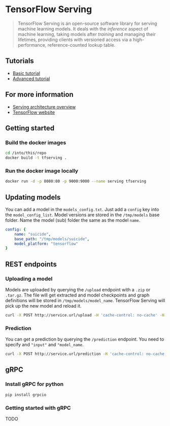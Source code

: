 # TensorFlow Serving

>TensorFlow Serving is an open-source software library for serving
machine learning models. It deals with the *inference* aspect of machine
learning, taking models after *training* and managing their lifetimes, providing
clients with versioned access via a high-performance, reference-counted lookup
table.

## Tutorials

* [Basic tutorial](tensorflow_serving/g3doc/serving_basic.md)
* [Advanced tutorial](tensorflow_serving/g3doc/serving_advanced.md)

## For more information

* [Serving architecture overview](tensorflow_serving/g3doc/architecture_overview.md)
* [TensorFlow website](http://tensorflow.org)

## Getting started

### Build the docker images
```bash
cd /into/this/repo
docker build -t tfserving .
```

### Run the docker image locally
```bash
docker run -d -p 8080:80 -p 9000:9000 --name serving tfserving
```

## Updating models
You can add a model in the `models_config.txt`. Just add a `config` key into the `model_config_list`. 
Model versions are stored in the `/tmp/models` base folder. Name the model (sub) folder the same as the model `name`.

```yaml
config: {
    name: "suicide",
    base_path: "/tmp/models/suicide",
    model_platform: "tensorflow"
}
```

## REST endpoints

### Uploading a model
Models are uploaded by querying the `/upload` endpoint with a `.zip` or `.tar.gz`. 
The file will get extracted and model checkpoints and graph definitions will be stored in `/tmp/models/model_name`. 
TensorFlow Serving will pick up the new model and reload it.
```bash
curl -X POST http://service.url/upload -H 'cache-control: no-cache' -H 'content-type: multipart/form-data' -F model_name=MODEL_NAME -F file=@FILE_LOCATION.{zip, tar.gz}
```

### Prediction
You can get a prediction by querying the `/prediction` endpoint. You need to specify and `"input"` and `"model_name`.
```bash
curl -X POST http://service.url/prediction -H 'cache-control: no-cache' -H 'content-type: application/json' -d '{"input": [[]], "model_name": "suicide"}'
```

## gRPC 

### Install gRPC for python
```bash
pip install grpcio
```

### Getting started with gRPC
TODO